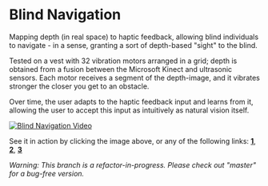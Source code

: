 # Blind Navigation
Mapping depth (in real space) to haptic feedback, allowing blind individuals to navigate - in a sense, granting a sort of depth-based "sight" to the blind.

Tested on a vest with 32 vibration motors arranged in a grid; depth is obtained from a fusion between the Microsoft Kinect and ultrasonic sensors. Each motor receives a segment of the depth-image, and it vibrates stronger the closer you get to an obstacle.

Over time, the user adapts to the haptic feedback input and learns from it, allowing the user to accept this input as intuitively as natural vision itself.

[![Blind Navigation Video](http://i.imgur.com/7sm73Aa.jpg)](https://www.youtube.com/watch?v=NScBgr_RHSM "Blind Navigation Test Run")

See it in action by clicking the image above, or any of the following links: [**1**](https://www.youtube.com/watch?v=NScBgr_RHSM), [**2**](https://www.youtube.com/watch?v=Wnx2A0cdaJs), [**3**](https://www.youtube.com/watch?v=2T-LVleONyw)

*Warning: This branch is a refactor-in-progress. Please check out "master" for a bug-free version.*
